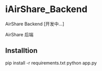 # iAirShare_Backend
AirShare Backend [开发中...]

AirShare 后端

## Installtion
  pip install -r requirements.txt
  python app.py
